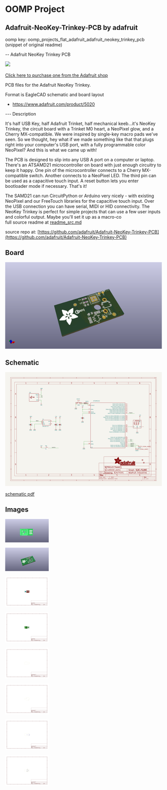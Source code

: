 # OOMP Project  
## Adafruit-NeoKey-Trinkey-PCB  by adafruit  
  
oomp key: oomp_projects_flat_adafruit_adafruit_neokey_trinkey_pcb  
(snippet of original readme)  
  
-- Adafruit NeoKey Trinkey PCB  
  
<a href="http://www.adafruit.com/products/5020"><img src="assets/5020.jpg?raw=true" width="500px"><br/>  
Click here to purchase one from the Adafruit shop</a>  
  
PCB files for the Adafruit NeoKey Trinkey.   
  
Format is EagleCAD schematic and board layout  
* https://www.adafruit.com/product/5020  
  
--- Description  
  
  
  
It's half USB Key, half Adafruit Trinket, half mechanical keeb...it's NeoKey Trinkey, the circuit board with a Trinket M0 heart, a NeoPixel glow, and a Cherry MX-compatible. We were inspired by single-key macro pads we've seen. So we thought, hey what if we made something like that that plugs right into your computer's USB port, with a fully programmable color NeoPixel? And this is what we came up with!  
  
The PCB is designed to slip into any USB A port on a computer or laptop. There's an ATSAMD21 microcontroller on board with just enough circuitry to keep it happy. One pin of the microcontroller connects to a Cherry MX-compatible switch. Another connects to a NeoPixel LED. The third pin can be used as a capacitive touch input. A reset button lets you enter bootloader mode if necessary. That's it!  
  
The SAMD21 can run CircuitPython or Arduino very nicely - with existing NeoPixel and our FreeTouch libraries for the capacitive touch input. Over the USB connection you can have serial, MIDI or HID connectivity. The NeoKey Trinkey is perfect for simple projects that can use a few user inputs and colorful output. Maybe you'll set it up as a macro-co  
  full source readme at [readme_src.md](readme_src.md)  
  
source repo at: [https://github.com/adafruit/Adafruit-NeoKey-Trinkey-PCB](https://github.com/adafruit/Adafruit-NeoKey-Trinkey-PCB)  
## Board  
  
[![working_3d.png](working_3d_600.png)](working_3d.png)  
## Schematic  
  
[![working_schematic.png](working_schematic_600.png)](working_schematic.png)  
  
[schematic pdf](working_schematic.pdf)  
## Images  
  
[![working_3D_bottom.png](working_3D_bottom_140.png)](working_3D_bottom.png)  
  
[![working_3D_top.png](working_3D_top_140.png)](working_3D_top.png)  
  
[![working_assembly_page_01.png](working_assembly_page_01_140.png)](working_assembly_page_01.png)  
  
[![working_assembly_page_02.png](working_assembly_page_02_140.png)](working_assembly_page_02.png)  
  
[![working_assembly_page_03.png](working_assembly_page_03_140.png)](working_assembly_page_03.png)  
  
[![working_assembly_page_04.png](working_assembly_page_04_140.png)](working_assembly_page_04.png)  
  
[![working_assembly_page_05.png](working_assembly_page_05_140.png)](working_assembly_page_05.png)  
  
[![working_assembly_page_06.png](working_assembly_page_06_140.png)](working_assembly_page_06.png)  
